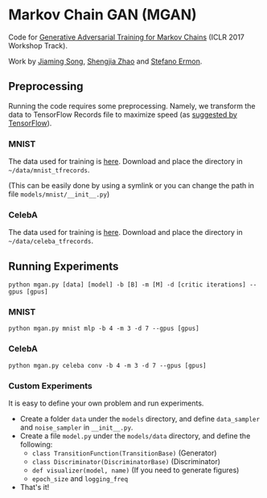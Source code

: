 # Markov Chain GAN (MGAN)
Code for [Generative Adversarial Training for Markov Chains](https://openreview.net/pdf?id=S1L-hCNtl) (ICLR 2017 Workshop Track).

Work by [Jiaming Song](tsong.me), [Shengjia Zhao](https://github.com/ShengjiaZhao) and [Stefano Ermon](cs.stanford.edu/~ermon).

## Preprocessing
Running the code requires some preprocessing.
Namely, we transform the data to TensorFlow Records file to maximize speed 
(as [suggested by TensorFlow](https://www.tensorflow.org/performance/performance_guide)).

### MNIST
The data used for training is [here](https://drive.google.com/open?id=0B0LzoDno7qkJdDluZW5DSnpyWTg).
Download and place the directory in `~/data/mnist_tfrecords`. 

(This can be easily done by using a symlink or you can change the path in file `models/mnist/__init__.py`)

### CelebA
The data used for training is [here](https://drive.google.com/open?id=0B0LzoDno7qkJX3p2YS1DODNrM3c).
Download and place the directory in `~/data/celeba_tfrecords`.



## Running Experiments
```
python mgan.py [data] [model] -b [B] -m [M] -d [critic iterations] --gpus [gpus]
```

### MNIST
```
python mgan.py mnist mlp -b 4 -m 3 -d 7 --gpus [gpus]
```

### CelebA
```
python mgan.py celeba conv -b 4 -m 3 -d 7 --gpus [gpus]
```

### Custom Experiments
It is easy to define your own problem and run experiments.
- Create a folder `data` under the `models` directory, and define `data_sampler` and `noise_sampler` in `__init__.py`.
- Create a file `model.py` under the `models/data` directory, and define the following:
  - `class TransitionFunction(TransitionBase)` (Generator)
  - `class Discriminator(DiscriminatorBase)` (Discriminator)
  - `def visualizer(model, name)` (If you need to generate figures)
  - `epoch_size` and `logging_freq`
- That's it!
